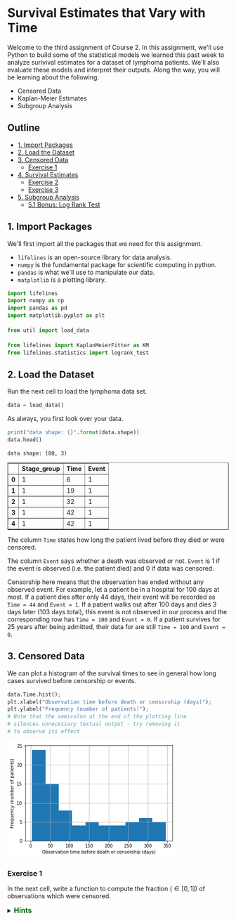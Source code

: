 # Survival Estimates that Vary with Time

Welcome to the third assignment of Course 2. In this assignment, we'll use Python to build some of the statistical models we learned this past week to analyze surivival estimates for a dataset of lymphoma patients. We'll also evaluate these models and interpret their outputs. Along the way, you will be learning about the following: 

- Censored Data
- Kaplan-Meier Estimates
- Subgroup Analysis

## Outline

- [1. Import Packages](#1)
- [2. Load the Dataset](#2)
- [3. Censored Data](#)
    - [Exercise 1](#Ex-1)
- [4. Survival Estimates](#4)
    - [Exercise 2](#Ex-2)
    - [Exercise 3](#Ex-3)
- [5. Subgroup Analysis](#5)
    - [5.1 Bonus: Log Rank Test](#5-1)

<a name='1'></a>
## 1. Import Packages

We'll first import all the packages that we need for this assignment. 

- `lifelines` is an open-source library for data analysis.
- `numpy` is the fundamental package for scientific computing in python.
- `pandas` is what we'll use to manipulate our data.
- `matplotlib` is a plotting library.


```python
import lifelines
import numpy as np
import pandas as pd
import matplotlib.pyplot as plt

from util import load_data

from lifelines import KaplanMeierFitter as KM
from lifelines.statistics import logrank_test
```

<a name='2'></a>
## 2. Load the Dataset


Run the next cell to load the lymphoma data set. 


```python
data = load_data()
```

As always, you first look over your data.


```python
print("data shape: {}".format(data.shape))
data.head()
```

    data shape: (80, 3)





<div>
<style scoped>
    .dataframe tbody tr th:only-of-type {
        vertical-align: middle;
    }

    .dataframe tbody tr th {
        vertical-align: top;
    }

    .dataframe thead th {
        text-align: right;
    }
</style>
<table border="1" class="dataframe">
  <thead>
    <tr style="text-align: right;">
      <th></th>
      <th>Stage_group</th>
      <th>Time</th>
      <th>Event</th>
    </tr>
  </thead>
  <tbody>
    <tr>
      <th>0</th>
      <td>1</td>
      <td>6</td>
      <td>1</td>
    </tr>
    <tr>
      <th>1</th>
      <td>1</td>
      <td>19</td>
      <td>1</td>
    </tr>
    <tr>
      <th>2</th>
      <td>1</td>
      <td>32</td>
      <td>1</td>
    </tr>
    <tr>
      <th>3</th>
      <td>1</td>
      <td>42</td>
      <td>1</td>
    </tr>
    <tr>
      <th>4</th>
      <td>1</td>
      <td>42</td>
      <td>1</td>
    </tr>
  </tbody>
</table>
</div>



The column `Time` states how long the patient lived before they died or were censored.

The column `Event` says whether a death was observed or not. `Event` is 1 if the event is observed (i.e. the patient died) and 0 if data was censored.

Censorship here means that the observation has ended without any observed event.
For example, let a patient be in a hospital for 100 days at most. If a patient dies after only 44 days, their event will be recorded as `Time = 44` and `Event = 1`. If a patient walks out after 100 days and dies 3 days later (103 days total), this event is not observed in our process and the corresponding row has `Time = 100` and `Event = 0`. If a patient survives for 25 years after being admitted, their data for are still `Time = 100` and `Event = 0`.

<a name='3'></a>
## 3. Censored Data

We can plot a histogram of the survival times to see in general how long cases survived before censorship or events.


```python
data.Time.hist();
plt.xlabel("Observation time before death or censorship (days)");
plt.ylabel("Frequency (number of patients)");
# Note that the semicolon at the end of the plotting line
# silences unnecessary textual output - try removing it
# to observe its effect
```


![png](output_11_0.png)


<a name='Ex-1'></a>
### Exercise 1

In the next cell, write a function to compute the fraction ($\in [0, 1]$) of observations which were censored. 

<details>    
<summary>
    <font size="3" color="darkgreen"><b>Hints</b></font>
</summary>
<p>
<ul>
    <li>Summing up the <code>'Event'</code> column will give you the number of observations where censorship has NOT occurred.</li>
    
</ul>
</p>


```python
# UNQ_C1 (UNIQUE CELL IDENTIFIER, DO NOT EDIT)
def frac_censored(df):
    """
    Return percent of observations which were censored.
    
    Args:
        df (dataframe): dataframe which contains column 'Event' which is 
                        1 if an event occurred (death)
                        0 if the event did not occur (censored)
    Returns:
        frac_censored (float): fraction of cases which were censored. 
    """
    result = 0.0
    
    ### START CODE HERE ###
    result = sum(df["Event"] == 0) / df.shape[0]
    
    
    ### END CODE HERE ###
    
    return result
```


```python
print(frac_censored(data))
```

    0.325


#### Expected Output:
```CPP
0.325
```

Run the next cell to see the distributions of survival times for censored and uncensored examples.


```python
df_censored = data[data.Event == 0]
df_uncensored = data[data.Event == 1]

df_censored.Time.hist()
plt.title("Censored")
plt.xlabel("Time (days)")
plt.ylabel("Frequency")
plt.show()

df_uncensored.Time.hist()
plt.title("Uncensored")
plt.xlabel("Time (days)")
plt.ylabel("Frequency")
plt.show()
```


![png](output_18_0.png)



![png](output_18_1.png)


<a name='4'></a>
## 4. Survival Estimates

We'll now try to estimate the survival function:

$$
S(t) = P(T > t)
$$

To illustrate the strengths of Kaplan Meier, we'll start with a naive estimator of the above survival function. To estimate this quantity, we'll divide the number of people who we know lived past time $t$ by the number of people who were not censored before $t$.

Formally, let $i$ = 1, ..., $n$ be the cases, and let $t_i$ be the time when $i$ was censored or an event happened. Let $e_i= 1$ if an event was observed for $i$ and 0 otherwise. Then let $X_t = \{i : T_i > t\}$, and let $M_t = \{i : e_i = 1 \text{ or } T_i > t\}$. The estimator you will compute will be:

$$
\hat{S}(t) = \frac{|X_t|}{|M_t|}
$$



<a name='Ex-2'></a>
### Exercise 2
Write a function to compute this estimate for arbitrary $t$ in the cell below.


```python
# UNQ_C2 (UNIQUE CELL IDENTIFIER, DO NOT EDIT)
def naive_estimator(t, df):
    """
    Return naive estimate for S(t), the probability
    of surviving past time t. Given by number
    of cases who survived past time t divided by the
    number of cases who weren't censored before time t.
    
    Args:
        t (int): query time
        df (dataframe): survival data. Has a Time column,
                        which says how long until that case
                        experienced an event or was censored,
                        and an Event column, which is 1 if an event
                        was observed and 0 otherwise.
    Returns:
        S_t (float): estimator for survival function evaluated at t.
    """
    S_t = 0.0
    
    ### START CODE HERE ###
    numerator = sum((df["Time"] > t))
    denominator = sum((df["Time"] > t) | (df["Event"] == 1))
    S_t = numerator / denominator
    
    
    ### END CODE HERE ###
    
    return S_t
```


```python
print("Test Cases")

sample_df = pd.DataFrame(columns = ["Time", "Event"])
sample_df.Time = [5, 10, 15]
sample_df.Event = [0, 1, 0]
print("Sample dataframe for testing code:")
print(sample_df)
print("\n")

print("Test Case 1: S(3)")
print("Output: {}, Expected: {}\n".format(naive_estimator(3, sample_df), 1.0))

print("Test Case 2: S(12)")
print("Output: {}, Expected: {}\n".format(naive_estimator(12, sample_df), 0.5))

print("Test Case 3: S(20)")
print("Output: {}, Expected: {}\n".format(naive_estimator(20, sample_df), 0.0))

# Test case 4
sample_df = pd.DataFrame({'Time': [5,5,10],
                          'Event': [0,1,0]
                         })
print("Test case 4: S(5)")
print(f"Output: {naive_estimator(5, sample_df)}, Expected: 0.5")
```

    Test Cases
    Sample dataframe for testing code:
       Time  Event
    0     5      0
    1    10      1
    2    15      0
    
    
    Test Case 1: S(3)
    Output: 1.0, Expected: 1.0
    
    Test Case 2: S(12)
    Output: 0.5, Expected: 0.5
    
    Test Case 3: S(20)
    Output: 0.0, Expected: 0.0
    
    Test case 4: S(5)
    Output: 0.5, Expected: 0.5


In the next cell, we will plot the naive estimator using the real data up to the maximum time in the dataset. 


```python
max_time = data.Time.max()
x = range(0, max_time+1)
y = np.zeros(len(x))
for i, t in enumerate(x):
    y[i] = naive_estimator(t, data)
    
plt.plot(x, y)
plt.title("Naive Survival Estimate")
plt.xlabel("Time")
plt.ylabel("Estimated cumulative survival rate")
plt.show()
```


![png](output_24_0.png)


<a name='Ex-3'></a>
### Exercise 3

Next let's compare this with the Kaplan Meier estimate. In the cell below, write a function that computes the Kaplan Meier estimate of $S(t)$ at every distinct time in the dataset. 

Recall the Kaplan-Meier estimate:

$$
S(t) = \prod_{t_i \leq t} (1 - \frac{d_i}{n_i})
$$

where $t_i$ are the events observed in the dataset and $d_i$ is the number of deaths at time $t_i$ and $n_i$ is the number of people who we know have survived up to time $t_i$.

<details>    
<summary>
    <font size="3" color="darkgreen"><b>Hints</b></font>
</summary>
<p>
<ul>
    <li>Try sorting by Time.</li>
    <li>Use <a href="https://pandas.pydata.org/pandas-docs/stable/reference/api/pandas.Series.unique.html">pandas.Series.unique<a> </li>
    <li>If you get a division by zero error, please double-check how you calculated `n_t`</li>
</ul>
</p>


```python
# UNQ_C3 (UNIQUE CELL IDENTIFIER, DO NOT EDIT)
def HomemadeKM(df):
    """
    Return KM estimate evaluated at every distinct
    time (event or censored) recorded in the dataset.
    Event times and probabilities should begin with
    time 0 and probability 1.
    
    Example:
    
    input: 
    
         Time  Censor
    0     5       0
    1    10       1
    2    15       0
    
    correct output: 
    
    event_times: [0, 5, 10, 15]
    S: [1.0, 1.0, 0.5, 0.5]
    
    Args:
        df (dataframe): dataframe which has columns for Time
                          and Event, defined as usual.
                          
    Returns:
        event_times (list of ints): array of unique event times
                                      (begins with 0).
        S (list of floats): array of survival probabilites, so that
                            S[i] = P(T > event_times[i]). This 
                            begins with 1.0 (since no one dies at time
                            0).
    """
    # individuals are considered to have survival probability 1
    # at time 0
    event_times = [0]
    p = 1.0
    S = [p]
    
    ### START CODE HERE (REPLACE INSTANCES OF 'None' with your code) ###
    
    # get collection of unique observed event times
    observed_event_times = df["Time"].unique()
  
    # sort event times
    observed_event_times = np.sort(observed_event_times)
    
    # iterate through event times
    for t in observed_event_times:
  
        # compute n_t, number of people who survive to time t
        n_t = sum(df["Time"] >= t)
        
        # compute d_t, number of people who die at time t
        d_t = sum((df["Time"] == t) & (df["Event"] == 1))
        
        # update p
        p = p * (1 - (d_t / n_t))
  
        # update S and event_times (ADD code below)
        # hint: use append
        S.append(p)
        event_times.append(t)
    
    ### END CODE HERE ###
  
    return event_times, S
```


```python
print("TEST CASES:\n")


print("Test Case 1\n")

print("Test DataFrame:")
sample_df = pd.DataFrame(columns = ["Time", "Event"])
sample_df.Time = [5, 10, 15]
sample_df.Event = [0, 1, 0]
print(sample_df.head())
print("\nOutput:")
x, y = HomemadeKM(sample_df)
print("Event times: {}, Survival Probabilities: {}".format(x, y))
print("\nExpected:")
print("Event times: [0, 5, 10, 15], Survival Probabilities: [1.0, 1.0, 0.5, 0.5]")

print("\nTest Case 2\n")

print("Test DataFrame:")

sample_df = pd.DataFrame(columns = ["Time", "Event"])
sample_df.loc[:, "Time"] = [2, 15, 12, 10, 20]
sample_df.loc[:, "Event"] = [0, 0, 1, 1, 1]
print(sample_df.head())
print("\nOutput:")
x, y = HomemadeKM(sample_df)
print("Event times: {}, Survival Probabilities: {}".format(x, y))
print("\nExpected:")
print("Event times: [0, 2, 10, 12, 15, 20], Survival Probabilities: [1.0, 1.0, 0.75, 0.5, 0.5, 0.0]")
```

    TEST CASES:
    
    Test Case 1
    
    Test DataFrame:
       Time  Event
    0     5      0
    1    10      1
    2    15      0
    
    Output:
    Event times: [0, 5, 10, 15], Survival Probabilities: [1.0, 1.0, 0.5, 0.5]
    
    Expected:
    Event times: [0, 5, 10, 15], Survival Probabilities: [1.0, 1.0, 0.5, 0.5]
    
    Test Case 2
    
    Test DataFrame:
       Time  Event
    0     2      0
    1    15      0
    2    12      1
    3    10      1
    4    20      1
    
    Output:
    Event times: [0, 2, 10, 12, 15, 20], Survival Probabilities: [1.0, 1.0, 0.75, 0.5, 0.5, 0.0]
    
    Expected:
    Event times: [0, 2, 10, 12, 15, 20], Survival Probabilities: [1.0, 1.0, 0.75, 0.5, 0.5, 0.0]


Now let's plot the two against each other on the data to see the difference.


```python
max_time = data.Time.max()
x = range(0, max_time+1)
y = np.zeros(len(x))
for i, t in enumerate(x):
    y[i] = naive_estimator(t, data)
    
plt.plot(x, y, label="Naive")

x, y = HomemadeKM(data)
plt.step(x, y, label="Kaplan-Meier")
plt.xlabel("Time")
plt.ylabel("Survival probability estimate")
plt.legend()
plt.show()
```


![png](output_30_0.png)


### Question

What differences do you observe between the naive estimator and Kaplan-Meier estimator? Do any of our earlier explorations of the dataset help to explain these differences?

<a name='5'></a>
## 5. Subgroup Analysis

We see that along with Time and Censor, we have a column called `Stage_group`. 
- A value of 1 in this column denotes a patient with stage III cancer
- A value of 2 denotes stage IV. 

We want to compare the survival functions of these two groups.

This time we'll use the `KaplanMeierFitter` class from `lifelines`. Run the next cell to fit and plot the Kaplan Meier curves for each group. 


```python
S1 = data[data.Stage_group == 1]
km1 = KM()
km1.fit(S1.loc[:, 'Time'], event_observed = S1.loc[:, 'Event'], label = 'Stage III')

S2 = data[data.Stage_group == 2]
km2 = KM()
km2.fit(S2.loc[:, "Time"], event_observed = S2.loc[:, 'Event'], label = 'Stage IV')

ax = km1.plot(ci_show=False)
km2.plot(ax = ax, ci_show=False)
plt.xlabel('time')
plt.ylabel('Survival probability estimate')
plt.savefig('two_km_curves', dpi=300)
```


![png](output_33_0.png)


Let's compare the survival functions at 90, 180, 270, and 360 days


```python
survivals = pd.DataFrame([90, 180, 270, 360], columns = ['time'])
survivals.loc[:, 'Group 1'] = km1.survival_function_at_times(survivals['time']).values
survivals.loc[:, 'Group 2'] = km2.survival_function_at_times(survivals['time']).values
```


```python
survivals
```




<div>
<style scoped>
    .dataframe tbody tr th:only-of-type {
        vertical-align: middle;
    }

    .dataframe tbody tr th {
        vertical-align: top;
    }

    .dataframe thead th {
        text-align: right;
    }
</style>
<table border="1" class="dataframe">
  <thead>
    <tr style="text-align: right;">
      <th></th>
      <th>time</th>
      <th>Group 1</th>
      <th>Group 2</th>
    </tr>
  </thead>
  <tbody>
    <tr>
      <th>0</th>
      <td>90</td>
      <td>0.736842</td>
      <td>0.424529</td>
    </tr>
    <tr>
      <th>1</th>
      <td>180</td>
      <td>0.680162</td>
      <td>0.254066</td>
    </tr>
    <tr>
      <th>2</th>
      <td>270</td>
      <td>0.524696</td>
      <td>0.195436</td>
    </tr>
    <tr>
      <th>3</th>
      <td>360</td>
      <td>0.524696</td>
      <td>0.195436</td>
    </tr>
  </tbody>
</table>
</div>



This makes clear the difference in survival between the Stage III and IV cancer groups in the dataset. 

<a name='5-1'></a>
## 5.1 Bonus: Log-Rank Test

To say whether there is a statistical difference between the survival curves we can run the log-rank test. This test tells us the probability that we could observe this data if the two curves were the same. The derivation of the log-rank test is somewhat complicated, but luckily `lifelines` has a simple function to compute it. 

Run the next cell to compute a p-value using `lifelines.statistics.logrank_test`.


```python
def logrank_p_value(group_1_data, group_2_data):
    result = logrank_test(group_1_data.Time, group_2_data.Time,
                          group_1_data.Event, group_2_data.Event)
    return result.p_value

logrank_p_value(S1, S2)
```




    0.009588929834755544



If everything is correct, you should see a p value of less than `0.05`, which indicates that the difference in the curves is indeed statistically significant.

# Congratulations!

You've completed the third assignment of Course 2. You've learned about the Kaplan Meier estimator, a fundamental non-parametric estimator in survival analysis. Next week we'll learn how to take into account patient covariates in our survival estimates!
